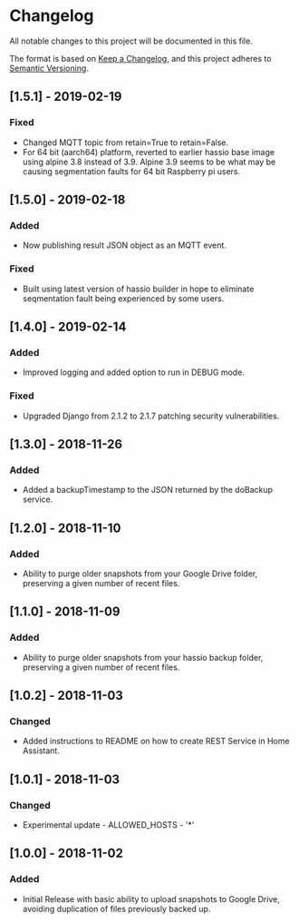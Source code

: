 # Changelog
All notable changes to this project will be documented in this file.

The format is based on [Keep a Changelog](https://keepachangelog.com/en/1.0.0/),
and this project adheres to [Semantic Versioning](https://semver.org/spec/v2.0.0.html).

## [1.5.1] - 2019-02-19
### Fixed
- Changed MQTT topic from retain=True to retain=False.
- For 64 bit (aarch64) platform, reverted to earlier hass[]()io base image using alpine 3.8 instead of 3.9. Alpine 3.9 seems to be what may be causing segmentation faults for 64 bit Raspberry pi users.

## [1.5.0] - 2019-02-18
### Added
- Now publishing result JSON object as an MQTT event.
### Fixed
- Built using latest version of hass[]()io builder in hope to eliminate seqmentation fault being experienced by some users. 

## [1.4.0] - 2019-02-14
### Added
- Improved logging and added option to run in DEBUG mode.
### Fixed
- Upgraded Django from 2.1.2 to 2.1.7 patching security vulnerabilities.

## [1.3.0] - 2018-11-26
### Added
- Added a backupTimestamp to the JSON returned by the doBackup service.

## [1.2.0] - 2018-11-10
### Added
- Ability to purge older snapshots from your Google Drive folder, preserving a given number of recent files.

## [1.1.0] - 2018-11-09
### Added
- Ability to purge older snapshots from your hass[]()io backup folder, preserving a given number of recent files.

## [1.0.2] - 2018-11-03
### Changed
- Added instructions to README on how to create REST Service in Home Assistant.

## [1.0.1] - 2018-11-03
### Changed
- Experimental update - ALLOWED_HOSTS - '*'

## [1.0.0] - 2018-11-02
### Added
- Initial Release with basic ability to upload snapshots to Google Drive, avoiding duplication of files previously backed up.
